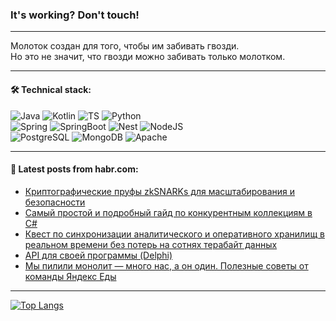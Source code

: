 ### It's working? Don't touch!

---
Молоток создан для того, чтобы им забивать гвозди. <br>
Но это не значит, что гвозди можно забивать только молотком.

---

#### 🛠️ Technical stack:

![Java](https://img.shields.io/badge/Java-informational?logo=Oracle&style=flat&logoColor=white&color=FF4500)
![Kotlin](https://img.shields.io/badge/Kotlin-informational?logo=Kotlin&style=flat&logoColor=white&color=774D97)
![TS](https://img.shields.io/badge/TypeScript-informational?logo=typeScript&style=flat&logoColor=black&color=017acc)
![Python](https://img.shields.io/badge/Python-informational?logo=Python&style=flat&logoColor=black&color=ffdd54) <br>
![Spring](https://img.shields.io/badge/Spring-informational?logo=Spring&style=flat&logoColor=white&color=6DB33F) 
![SpringBoot](https://img.shields.io/badge/SpringBoot-informational?logo=SpringBoot&style=flat&logoColor=white&color=6DB33F)
![Nest](https://img.shields.io/badge/NestJS-informational?logo=NestJS&style=flat&logoColor=white&color=E0234E) 
![NodeJS](https://img.shields.io/badge/NodeJS-informational?logo=node.js&style=flat&logoColor=white&color=70A760)<br>
![PostgreSQL](https://img.shields.io/badge/PostgreSQL-informational?logo=PostgreSQL&style=flat&logoColor=white&color=DAA520)
![MongoDB](https://img.shields.io/badge/MongoDB-informational?logo=MongoDB&style=flat&logoColor=white&color=870000)
![Apache](https://img.shields.io/badge/Apache-informational?logo=apache&style=flat&logoColor=white&color=f74e28)

___  

#### 💬 Latest posts from habr.com:

<!-- BLOG-POST-LIST:START -->
- [Криптографические пруфы zkSNARKs для масштабирования и безопасности](https://habr.com/ru/companies/oleg-bunin/articles/799613/?utm_source=habrahabr&utm_medium=rss&utm_campaign=799613)
- [Самый простой и подробный гайд по конкурентным коллекциям в C#](https://habr.com/ru/companies/ruvds/articles/791308/?utm_source=habrahabr&utm_medium=rss&utm_campaign=791308)
- [Квест по синхронизации аналитического и оперативного хранилищ в реальном времени без потерь на сотнях терабайт данных](https://habr.com/ru/companies/stm_labs/articles/799591/?utm_source=habrahabr&utm_medium=rss&utm_campaign=799591)
- [API для своей программы &lpar;Delphi&rpar;](https://habr.com/ru/articles/799583/?utm_source=habrahabr&utm_medium=rss&utm_campaign=799583)
- [Мы пилили монолит — много нас, а он один. Полезные советы от команды Яндекс Еды](https://habr.com/ru/companies/yandex/articles/799297/?utm_source=habrahabr&utm_medium=rss&utm_campaign=799297)
<!-- BLOG-POST-LIST:END -->

---
[![Top Langs](https://github-readme-stats-git-master-advtsetting-gmailcom.vercel.app/api/top-langs/?username=zloylis&langs_count=10&hide_title=false&title_color=e6edf3&size_weight=0.5&count_weight=0.5&layout=compact&hide_border=true&theme=dracula)](https://github.com/zloylis)
<!--![GitHub stats](https://github-readme-stats-git-master-advtsetting-gmailcom.vercel.app/api?username=zloylis&show_icons=true&hide_border=true&theme=dracula&hide_title=true&include_all_commits=true&count_private=true&hide=contribs&hide_rank=true)-->
